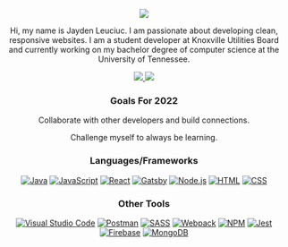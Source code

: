 

<div align="center"/>

<a href="https://github.com/DenverCoder1/readme-typing-svg"><img src="https://readme-typing-svg.herokuapp.com/?lines=Hi+Im+Jayden;Take+A+Look+Around&font=Fira%20Code&center=true&width=440&height=45&color=458BCC&vCenter=true&size=22"></a>

<p>Hi, my name is Jayden Leuciuc. I am passionate about developing clean, responsive websites. I am a student developer at Knoxville Utilities Board and currently working on my bachelor degree of computer science at the University of Tennessee.</p>

<p>
          <a href="https://jaydenleuciuc.com" target="_blank">
          <img src="https://img.shields.io/website?label=jaydenleuciuc.com&style=for-the-badge&url=https%3A%2F%2FJaydenLeuciuc.com"/>
          </a>
          <a href="https://www.linkedin.com/in/jayden-leuciuc" target="_blank">
          <img src="https://img.shields.io/badge/LinkedIn-0077B5?style=for-the-badge&logo=linkedin&logoColor=white"/>
          </a>
</p>

<p>
<!--<a href="https://twitter.com/leuciucjayden" target="_blank">
<img src="https://img.shields.io/badge/Twitter-1DA1F2?style=for-the-badge&logo=twitter&logoColor=white"/>
</a> -->

</p>
          
<h3>Goals For 2022 </h3>

<p>Collaborate with other developers and build connections.</p>
<p>Challenge myself to always be learning.</p>


### Languages/Frameworks
<p>
    <a href="#"><img alt="Java" src="https://img.shields.io/badge/Java-ED8B00?style=for-the-badge&logo=java&logoColor=white"></a>    
    <a href="#"><img alt="JavaScript" src="https://img.shields.io/badge/JavaScript-323330?style=for-the-badge&logo=javascript&logoColor=F7DF1E"></a>   
    <a href="#"><img alt="React" src="https://img.shields.io/badge/React-20232A?style=for-the-badge&logo=react&logoColor=61DAFB"></a>
    <a href="#"><img alt="Gatsby" src="https://img.shields.io/badge/Gatsby-663399?style=for-the-badge&logo=gatsby&logoColor=white"></a> 
    <a href="#"><img alt="Node.js" src="https://img.shields.io/badge/Node.js-339933?style=for-the-badge&logo=nodedotjs&logoColor=white"</img></a>
    <a href="#"><img alt="HTML" src="https://img.shields.io/badge/HTML5-E34F26?style=for-the-badge&logo=html5&logoColor=white"></a>
    <a href="#"><img alt="CSS" src="https://img.shields.io/badge/CSS3-1572B6?style=for-the-badge&logo=css3&logoColor=white"></a>
</p>

### Other Tools

<p>
    <a href="#"><img alt="Visual Studio Code" src="https://img.shields.io/badge/Visual_Studio_Code-0078D4?style=for-the-badge&logo=visual%20studio%20code&logoColor=white"</img></a>
    <a href="#"><img alt="Postman" src="https://img.shields.io/badge/Postman-FF6C37?style=for-the-badge&logo=Postman&logoColor=white"</img></a>
    <a href="#"><img alt="SASS" src="https://img.shields.io/badge/Sass-CC6699?style=for-the-badge&logo=sass&logoColor=white"></a> 
    <a href="#"><img alt="Webpack" src="https://img.shields.io/badge/Webpack-8DD6F9?style=for-the-badge&logo=Webpack&logoColor=white"></a>
    <a href="#"><img alt="NPM" src="https://img.shields.io/badge/npm-CB3837?style=for-the-badge&logo=npm&logoColor=white"></a>
    <a href="#"><img alt="Jest" src="https://img.shields.io/badge/Jest-C21325?style=for-the-badge&logo=jest&logoColor=white"></a>
    <a href="#"><img alt="Firebase" src="https://img.shields.io/badge/firebase-ffca28?style=for-the-badge&logo=firebase&logoColor=black"></a> 
    <a href="#"><img alt="MongoDB" src="https://img.shields.io/badge/MongoDB-4EA94B?style=for-the-badge&logo=mongodb&logoColor=white"></a>       
</p>  
</div>
